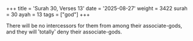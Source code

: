 +++
title = 'Surah 30, Verses 13'
date = '2025-08-27'
weight = 3422
surah = 30
ayah = 13
tags = ["god"]
+++

There will be no intercessors for them from among their associate-gods, and they will ˹totally˺ deny their associate-gods.